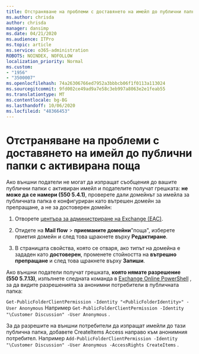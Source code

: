 ```yaml
---
title: Отстраняване на проблеми с доставянето на имейл до публични папки с активирана поща
ms.author: chrisda
author: chrisda
manager: dansimp
ms.date: 04/21/2020
ms.audience: ITPro
ms.topic: article
ms.service: o365-administration
ROBOTS: NOINDEX, NOFOLLOW
localization_priority: Normal
ms.custom:
- "1956"
- "3500007"
ms.openlocfilehash: 74a26306766ed7952a3bbbcb06f1f0113a113024
ms.sourcegitcommit: 9fd002ce49ad9a7e58c3eb997a8063e2e1feab55
ms.translationtype: MT
ms.contentlocale: bg-BG
ms.lasthandoff: 10/06/2020
ms.locfileid: "48366453"
---
```

# <a name="fix-email-delivery-issues-to-mail-enabled-public-folders"></a>Отстраняване на проблеми с доставянето на имейл до публични папки с активирана поща

Ако външни податели не могат да изпращат съобщения до вашите публични папки с активиран имейл и подателите получат грешката: **не може да се намери (550 5.4.1)**, проверете дали домейнът за имейла за публичната папка е конфигуриран като вътрешен домейн за препращане, а не за достоверен домейн:

1. Отворете [центъра за администриране на Exchange (EAC)](https://docs.microsoft.com/Exchange/exchange-admin-center).

2. Отидете на **Mail flow** \> **приеманите домейни**"поща", изберете приетия домейн и след това щракнете върху **Редактиране**.

3. В страницата свойства, която се отваря, ако типът на домейна е зададен като **достоверен**, променете стойността на **вътрешно препращане** и след това щракнете върху **Запиши**.

Ако външни податели получат грешката, **която нямате разрешение (550 5.7.13)**, изпълнете следната команда в [Exchange Online PowerShell](https://docs.microsoft.com/powershell/exchange/exchange-online/connect-to-exchange-online-powershell/connect-to-exchange-online-powershell) , за да видите разрешенията за анонимни потребители в публичната папка:

`Get-PublicFolderClientPermission -Identity "<PublicFolderIdentity>" -User Anonymous` Например `Get-PublicFolderClientPermission -Identity "\Customer Discussion" -User Anonymous` .

За да разрешите на външни потребители да изпращат имейли до тази публична папка, добавете CreateItems Access направо към анонимния потребител. Например `Add-PublicFolderClientPermission -Identity "\Customer Discussion" -User Anonymous -AccessRights CreateItems` .

